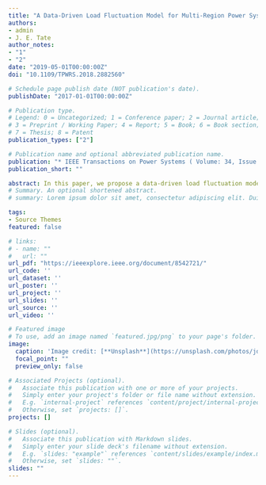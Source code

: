 ```yaml
---
title: "A Data-Driven Load Fluctuation Model for Multi-Region Power Systems"
authors:
- admin
- J. E. Tate
author_notes:
- "1"
- "2"
date: "2019-05-01T00:00:00Z"
doi: "10.1109/TPWRS.2018.2882560"

# Schedule page publish date (NOT publication's date).
publishDate: "2017-01-01T00:00:00Z"

# Publication type.
# Legend: 0 = Uncategorized; 1 = Conference paper; 2 = Journal article;
# 3 = Preprint / Working Paper; 4 = Report; 5 = Book; 6 = Book section;
# 7 = Thesis; 8 = Patent
publication_types: ["2"]

# Publication name and optional abbreviated publication name.
publication: "* IEEE Transactions on Power Systems ( Volume: 34, Issue: 3, May 2019)"
publication_short: ""

abstract: In this paper, we propose a data-driven load fluctuation model, based on high-resolution historical demand data from multi-regional systems, that can be used for research such as power system generation control studies and probabilistic load flow studies. As in previous studies, the random load fluctuations are modeled as independent Gaussian random variables; however, unlike in previous studies, we do not assume the relationship between the standard deviation and the base demand in each region is known a priori. Instead, we propose a framework for determining the relationship between the base demand level and short-term demand uncertainty. The developed framework has been tested using actual 5-minute demand data from the New York and New Zealand power systems. The results demonstrate that the proposed models outperform those used in previous work. Coefficients of the example cases are included, the parameters of which can be applied to similar multi-region systems.
# Summary. An optional shortened abstract.
# summary: Lorem ipsum dolor sit amet, consectetur adipiscing elit. Duis posuere tellus ac convallis placerat. Proin tincidunt magna sed ex sollicitudin condimentum.

tags:
- Source Themes
featured: false

# links:
# - name: ""
#   url: ""
url_pdf: "https://ieeexplore.ieee.org/document/8542721/"
url_code: ''
url_dataset: ''
url_poster: ''
url_project: ''
url_slides: ''
url_source: ''
url_video: ''

# Featured image
# To use, add an image named `featured.jpg/png` to your page's folder. 
image:
  caption: 'Image credit: [**Unsplash**](https://unsplash.com/photos/jdD8gXaTZsc)'
  focal_point: ""
  preview_only: false

# Associated Projects (optional).
#   Associate this publication with one or more of your projects.
#   Simply enter your project's folder or file name without extension.
#   E.g. `internal-project` references `content/project/internal-project/index.md`.
#   Otherwise, set `projects: []`.
projects: []

# Slides (optional).
#   Associate this publication with Markdown slides.
#   Simply enter your slide deck's filename without extension.
#   E.g. `slides: "example"` references `content/slides/example/index.md`.
#   Otherwise, set `slides: ""`.
slides: ""
---
```


<!-- {{% alert note %}}
Click the *Cite* button above to demo the feature to enable visitors to import publication metadata into their reference management software.
{{% /alert %}}

{{% alert note %}}
Click the *Slides* button above to demo Academic's Markdown slides feature.
{{% /alert %}}

Supplementary notes can be added here, including [code and math](https://sourcethemes.com/academic/docs/writing-markdown-latex/).
 -->